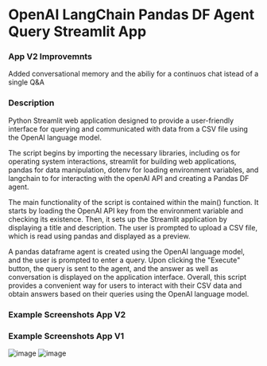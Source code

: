 # OpenAI LangChain Pandas DF Agent Query Streamlit App

### App V2 Improvemnts
Added conversational memory and the abiliy for a continuos chat istead of a single Q&A

### Description
Python Streamlit web application designed to provide a user-friendly interface for querying and communicated with data from a CSV file using the OpenAI language model. 

The script begins by importing the necessary libraries, including os for operating system interactions, streamlit for building web applications, pandas for data manipulation, dotenv for loading environment variables, and langchain to for interacting with the openAI API and creating a Pandas DF agent. 

The main functionality of the script is contained within the main() function. It starts by loading the OpenAI API key from the environment variable and checking its existence. Then, it sets up the Streamlit application by displaying a title and description. The user is prompted to upload a CSV file, which is read using pandas and displayed as a preview. 

A pandas dataframe agent is created using the OpenAI language model, and the user is prompted to enter a query. Upon clicking the "Execute" button, the query is sent to the agent, and the answer as well as conversation is displayed on the application interface. Overall, this script provides a convenient way for users to interact with their CSV data and obtain answers based on their queries using the OpenAI language model.
### Example Screenshots App V2

### Example Screenshots App V1
![image](https://github.com/petermartens98/OpenAI-LangChain-Pandas-DF-Agent-Query-Streamlit-App/assets/87671757/d80e6c6c-7afa-4c13-9b7c-57f8817b6515)
![image](https://github.com/petermartens98/OpenAI-LangChain-Pandas-DF-Agent-Query-Streamlit-App/assets/87671757/732abffc-7e37-4223-b60b-306daee62631)
